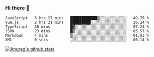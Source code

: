 ### Hi there 👋



<!--
**webB1an/webB1an** is a ✨ _special_ ✨ repository because its `README.md` (this file) appears on your GitHub profile.

Here are some ideas to get you started:

- 🔭 I’m currently working on ...
- 🌱 I’m currently learning ...
- 👯 I’m looking to collaborate on ...
- 🤔 I’m looking for help with ...
- 💬 Ask me about ...
- 📫 How to reach me: ...
- 😄 Pronouns: ...
- ⚡ Fun fact: ...
-->

<!--START_SECTION:waka-->

```text
JavaScript   3 hrs 27 mins   ████████████▒░░░░░░░░░░░░   49.75 %
Vue.js       2 hrs 31 mins   █████████░░░░░░░░░░░░░░░░   36.24 %
TypeScript   30 mins         █▓░░░░░░░░░░░░░░░░░░░░░░░   07.24 %
JSON         23 mins         █▒░░░░░░░░░░░░░░░░░░░░░░░   05.57 %
Markdown     4 mins          ▒░░░░░░░░░░░░░░░░░░░░░░░░   01.03 %
XML          0 secs          ░░░░░░░░░░░░░░░░░░░░░░░░░   00.14 %
```

<!--END_SECTION:waka-->


[![Anurag's github stats](https://github-readme-stats.vercel.app/api?username=webB1an&show_icons=true&theme=radical)](https://github.com/anuraghazra/github-readme-stats)

